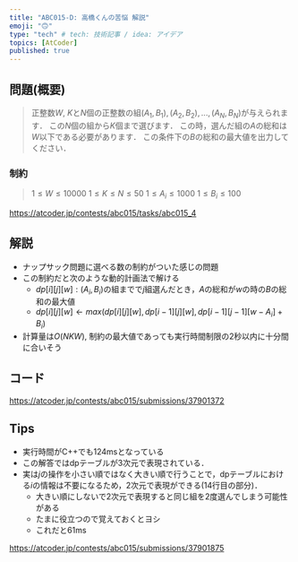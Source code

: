 ```yaml
---
title: "ABC015-D: 高橋くんの苦悩 解説"
emoji: "🙃"
type: "tech" # tech: 技術記事 / idea: アイデア
topics: [AtCoder]
published: true
---
```


## 問題(概要)
> 正整数$W$, $K$と$N$個の正整数の組$(A_1, B_1), (A_2, B_2) ,...,(A_N, B_N)$が与えられます．
> この$N$個の組から$K$個まで選びます．
> この時，選んだ組の$A$の総和は$W$以下である必要があります．
> この条件下の$B$の総和の最大値を出力してください．

### 制約
> $1 \leq W \leq 10000$
> $1 \leq K \leq N \leq 50$
> $1 \leq A_i \leq 1000$
> $1 \leq B_i \leq 100$

https://atcoder.jp/contests/abc015/tasks/abc015_4

## 解説
- ナップサック問題に選べる数の制約がついた感じの問題
- この制約だと次のような動的計画法で解ける
  - $dp[i][j][w] : (A_i, B_i)$の組までで$j$組選んだとき，$A$の総和が$w$の時の$B$の総和の最大値
  - $dp[i][j][w] \leftarrow max(dp[i][j][w], dp[i-1][j][w], dp[i-1][j-1][w - A_i] + B_i)$
- 計算量は$O(NKW)$, 制約の最大値であっても実行時間制限の2秒以内に十分間に合いそう

## コード

https://atcoder.jp/contests/abc015/submissions/37901372

## Tips
- 実行時間がC++でも124msとなっている
- この解答ではdpテーブルが3次元で表現されている．
- 実は$j$の操作を小さい順ではなく大きい順で行うことで，dpテーブルにおける$i$の情報は不要になるため，2次元で表現ができる(14行目の部分)．
  - 大きい順にしないで2次元で表現すると同じ組を2度選んでしまう可能性がある
  - たまに役立つので覚えておくとヨシ
  - これだと61ms

https://atcoder.jp/contests/abc015/submissions/37901875
